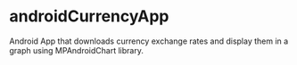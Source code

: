 # androidCurrencyApp
Android App that downloads currency exchange rates and display them in a graph using MPAndroidChart library.
